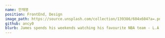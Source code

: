```yaml
---
name: 안채영
position: FrontEnd, Design
image_path: https://source.unsplash.com/collection/139386/604x604?a=.png
github: ancy0
blurb: James spends his weekends watching his favourite NBA team - L.A. Clippers.
---
```

